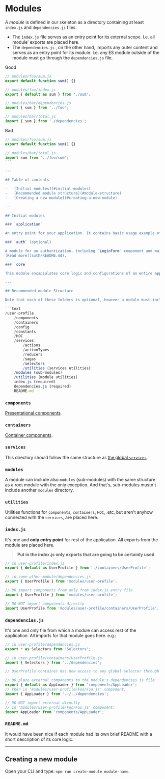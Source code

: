 # Modules

A _module_ is defined in our skeleton as a directory containing at least `index.js` and `dependencies.js` files.

- The `index.js` file serves as an entry point for its external scope. I.e. all module' exports are placed here.
- The `dependencies.js` , on the other hand, imports any outer content and serves as an entry point for its module. I.e. any ES module outside of the module must go through the `dependencies.js` file.

Good

```js
// modules/foo/sum.js
export default function sum() {}

// modules/foo/index.js
export { default as sum } from './sum';

// modules/bar/dependencies.js
import { sum } from '../foo';

// modules/bar/total.js
import { sum } from './dependencies';
```

Bad

````js
// modules/foo/sum.js
export default function sum() {}

// modules/bar/total.js
import sum from '../foo/sum';
```

---

## Table of contents

-   [Initial modules](#initial-modules)
-   [Recommended module structure](#module-structure)
-   [Creating a new module](#creating-a-new-module)

---

## Initial modules

### `application`

An entry point for your application. It contains basic usage example of the `react-router-dom`.

### `auth` (optional)

A module for an authentication, including `LoginForm` component and mainly sagas for [`@ackee/petrus`](https://github.com/AckeeCZ/petrus) configuration.
[Read more](auth/README.md).

### `core`

This module encapsulates core logic and configurations of an entire application. The logic with its configuration its divided into sub-modules such as are: `error-boundary`, `fela`, `localization`, `redux`, `router` and `sentry`. [Read more](core/README.md).

---

## Recommended module Structure

Note that each of these folders is optional, however a module must include `index.js` and `dependencies.js` files.

```text
/user-profile
    /components
    /containers
    /config
    /constants
    /HOC
    /services
        /actions
        /actionTypes
        /reducers
        /sagas
        /selectors
        /utilities (services utilities)
    /modules (sub-modules)
    /utilities (module utilities)
    index.js (required)
    dependencies.js (required)
    README.md
````

### `components`

[Presentational components](../components/README.md).

### `containers`

[Container components](../containers/README.md).

### `services`

This directory should follow the same structure as [the global `services`](../services/README.md).

### `modules`

A module can include also `modules` (sub-modules) with the same structure as a root module with the only exception. And that's, sub-modules mustn't include another `modules` directory.

### `utilities`

Utilities functions for `components`, `containers`, `HOC`, .etc, but aren't anyhow connected with the `services`, are placed here.

### `index.js`

It's one and **only entry point** for rest of the application. All exports from the module are placed here.

> **Put in the index.js only exports that are going to be certainly used**.

```javascript
// in user-profile/index.js
export { default as UserProfile } from './containers/UserProfile';

// in some-other-module/dependencies.js
export { UserProfile } from 'modules/user-profile';
```

```js
// DO import components from only from index.js entry file
import { UserProfile } from 'modules/user-profile';

// DO NOT import components directly
import UserProfile from 'modules/user-profile/containers/UserProfile';
```

### `dependencies.js`

It's one and only file from which a module can access rest of the application. All imports for that module goes here.
e.g.:

```javascript
// in user-profile/dependencies.js
export * as Selectors from 'Selectors';

// in user-profile/containers/UserProfile.js
import { Selectors } from '../dependencies';

// UserProfile container has now access to any global selector through the dependencies file
```

```js
// DO place external components to the module's dependencies.js file
export { default as AppLoader } from 'components/AppLoader';
// then in 'modules/user-profile/Foo/Foo.js' component:
import { AppLoader } from '../../dependencies';

// DO NOT import external directly
// in 'modules/user-profile/Foo/Foo.js' component:
import AppLoader from 'components/AppLoader';
```

### `README.md`

It would have been nice if each module had its own brief README with a short description of its core logic.

---

## Creating a new module

Open your CLI and type: `npm run create-module module-name`.

